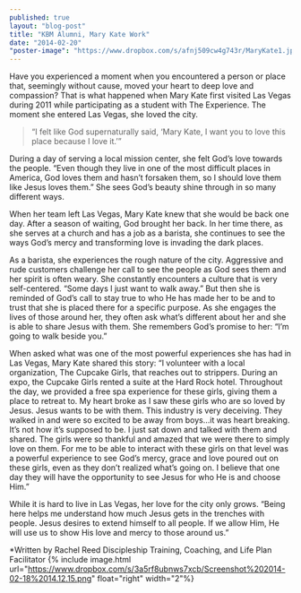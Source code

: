 ```yaml
---
published: true
layout: "blog-post"
title: "KBM Alumni, Mary Kate Work"
date: "2014-02-20"
"poster-image": "https://www.dropbox.com/s/afnj509cw4g743r/MaryKate1.jpg"
---
```


Have you experienced a moment when you encountered a person or place that, seemingly without cause, moved your heart to deep love and compassion? That is what happened when Mary Kate first visited Las Vegas during 2011 while participating as a student with The Experience. The moment she entered Las Vegas, she loved the city. 
>“I felt like God supernaturally said, ‘Mary Kate, I want you to love this place because I love it.’” 

During a day of serving a local mission center, she felt God’s love towards the people. “Even though they live in one of the most difficult places in America, God loves them and hasn’t forsaken them, so I should love them like Jesus loves them.” 
She sees God’s beauty shine through in so many different ways. 

When her team left Las Vegas, Mary Kate knew that she would be back one day. After a season of waiting, God brought her back. In her time there, as she serves at a church and has a job as a barista, she continues to see the ways God’s mercy and transforming love is invading the dark places.

As a barista, she experiences the rough nature of the city. Aggressive and rude customers challenge her call to see the people as God sees them and her spirit is often weary.  She constantly encounters a culture that is very self-centered. 
“Some days I just want to walk away.” 
But then she is reminded of God’s call to stay true to who He has made her to be and to trust that she is placed there for a specific purpose. As she engages the lives of those around her, they often ask what’s different about her and she is able to share Jesus with them. She remembers God’s promise to her: 
“I’m going to walk beside you.” 

When asked what was one of the most powerful experiences she has had in Las Vegas, Mary Kate shared this story:
“I volunteer with a local organization, The Cupcake Girls, that reaches out to strippers. During an expo, the Cupcake Girls rented a suite at the Hard Rock hotel. Throughout the day, we provided a free spa experience for these girls, giving them a place to retreat to. My heart broke as I saw these girls who are so loved by Jesus. Jesus wants to be with them. 
This industry is very deceiving. They walked in and were so excited to be away from boys…it was heart breaking. It’s not how it’s supposed to be. I just sat down and talked with them and shared. The girls were so thankful and amazed that we were there to simply love on them. For me to be able to interact with these girls on that level was a powerful experience to see God’s mercy, grace and love poured out on these girls, even as they don’t realized what’s going on. I believe that one day they will have the opportunity to see Jesus for who He is and choose Him.”

While it is hard to live in Las Vegas, her love for the city only grows. 
“Being here helps me understand how much Jesus gets in the trenches with people. Jesus desires to extend himself to all people. If we allow Him, He will use us to show His love and mercy to those around us.” 

*Written by Rachel Reed
Discipleship Training, Coaching, and Life Plan Facilitator
{% include image.html url="https://www.dropbox.com/s/3a5rf8ubnws7xcb/Screenshot%202014-02-18%2014.12.15.png" float="right" width="2"%}

